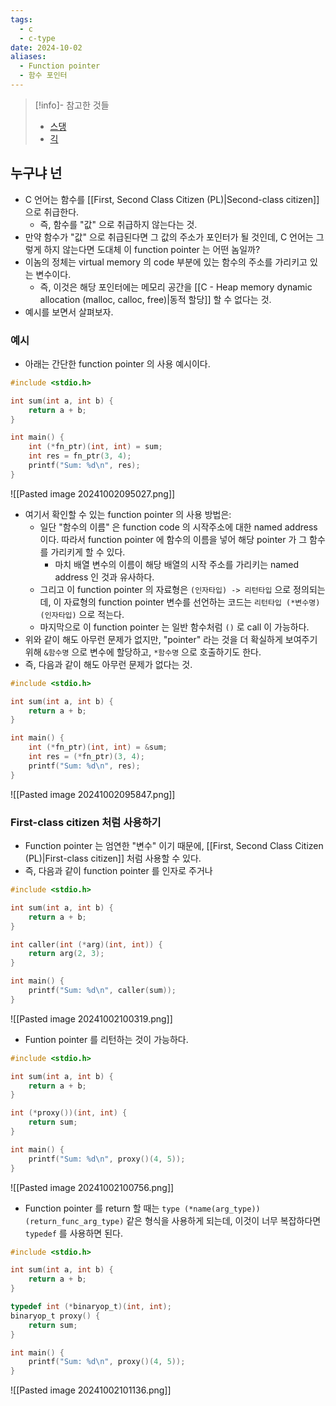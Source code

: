 ```yaml
---
tags:
  - c
  - c-type
date: 2024-10-02
aliases:
  - Function pointer
  - 함수 포인터
---
```

> [!info]- 참고한 것들
> - [스댕](https://stackoverflow.com/a/840504)
> - [긱](https://www.geeksforgeeks.org/function-pointer-in-c/)

## 누구냐 넌

- C 언어는 함수를 [[First, Second Class Citizen (PL)|Second-class citizen]] 으로 취급한다.
	- 즉, 함수를 "값" 으로 취급하지 않는다는 것.
- 만약 함수가 "값" 으로 취급된다면 그 값의 주소가 포인터가 될 것인데, C 언어는 그렇게 하지 않는다면 도대체 이 function pointer 는 어떤 놈일까?
- 이놈의 정체는 virtual memory 의 code 부분에 있는 함수의 주소를 가리키고 있는 변수이다.
	- 즉, 이것은 해당 포인터에는 메모리 공간을 [[C - Heap memory dynamic allocation (malloc, calloc, free)|동적 할당]] 할 수 없다는 것.
- 예시를 보면서 살펴보자.

### 예시

- 아래는 간단한 function pointer 의 사용 예시이다.

```c
#include <stdio.h>

int sum(int a, int b) {
	return a + b;
}

int main() {
	int (*fn_ptr)(int, int) = sum;
	int res = fn_ptr(3, 4);
	printf("Sum: %d\n", res);
}
```

![[Pasted image 20241002095027.png]]

- 여기서 확인할 수 있는 function pointer 의 사용 방법은:
	- 일단 "함수의 이름" 은 function code 의 시작주소에 대한 named address 이다. 따라서 function pointer 에 함수의 이름을 넣어 해당 pointer 가 그 함수를 가리키게 할 수 있다.
		- 마치 배열 변수의 이름이 해당 배열의 시작 주소를 가리키는 named address 인 것과 유사하다.
	- 그리고 이 function pointer 의 자료형은 `(인자타입) -> 리턴타입` 으로 정의되는데, 이 자료형의 function pointer 변수를 선언하는 코드는 `리턴타입 (*변수명)(인자타입)` 으로 적는다.
	- 마지막으로 이 function pointer 는 일반 함수처럼 `()` 로 call 이 가능하다.
- 위와 같이 해도 아무런 문제가 없지만, "pointer" 라는 것을 더 확실하게 보여주기 위해 `&함수명` 으로 변수에 할당하고, `*함수명` 으로 호출하기도 한다.
- 즉, 다음과 같이 해도 아무런 문제가 없다는 것.

```c {8-9}
#include <stdio.h>

int sum(int a, int b) {
	return a + b;
}

int main() {
	int (*fn_ptr)(int, int) = &sum;
	int res = (*fn_ptr)(3, 4);
	printf("Sum: %d\n", res);
}
```

![[Pasted image 20241002095847.png]]

### First-class citizen 처럼 사용하기

- Function pointer 는 엄연한 "변수" 이기 때문에, [[First, Second Class Citizen (PL)|First-class citizen]] 처럼 사용할 수 있다.
- 즉, 다음과 같이 function pointer 를 인자로 주거나

```c {7-9}
#include <stdio.h>

int sum(int a, int b) {
	return a + b;
}

int caller(int (*arg)(int, int)) {
	return arg(2, 3);
}

int main() {
	printf("Sum: %d\n", caller(sum));
}
```

![[Pasted image 20241002100319.png]]

- Funtion pointer 를 리턴하는 것이 가능하다.

```c {7-9}
#include <stdio.h>

int sum(int a, int b) {
	return a + b;
}

int (*proxy())(int, int) {
	return sum;
}

int main() {
	printf("Sum: %d\n", proxy()(4, 5));
}
```

![[Pasted image 20241002100756.png]]

- Function pointer 를 return 할 때는 `type (*name(arg_type))(return_func_arg_type)` 같은 형식을 사용하게 되는데, 이것이 너무 복잡하다면 `typedef` 를 사용하면 된다.

```c {7-10}
#include <stdio.h>

int sum(int a, int b) {
	return a + b;
}

typedef int (*binaryop_t)(int, int);
binaryop_t proxy() {
	return sum;
}

int main() {
	printf("Sum: %d\n", proxy()(4, 5));
}
```

![[Pasted image 20241002101136.png]]